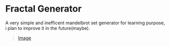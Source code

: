 Fractal Generator
=================
A very simple and inefficent mandelbrot set generator for learning purpose, i plan to improve it in the future(maybe).

>[Image](/test-fract.svg)

